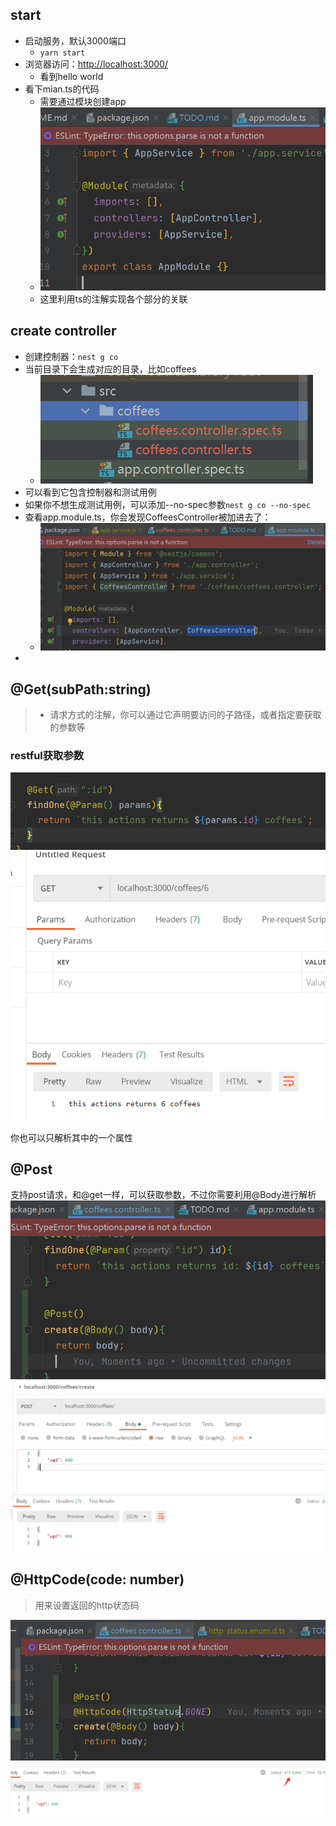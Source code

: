 
## start

- 启动服务，默认3000端口
	- `yarn start`
- 浏览器访问：<http://localhost:3000/>
	- 看到hello world
- 看下mian.ts的代码
	- 需要通过模块创建app
	- ![](images/docs/TODO/IMG-20240822134220495.png)
	- 这里利用ts的注解实现各个部分的关联

## create controller

- 创建控制器：`nest g co`
- 当前目录下会生成对应的目录，比如coffees
	- ![](images/TODO.png)
- 可以看到它包含控制器和测试用例
- 如果你不想生成测试用例，可以添加--no-spec参数`nest g co --no-spec`
- 查看app.module.ts，你会发现CoffeesController被加进去了：
	- ![](images/TODO-1.png)
- 

## @Get(subPath:string)

> - 请求方式的注解，你可以通过它声明要访问的子路径，或者指定要获取的参数等

### restful获取参数

![](images/TODO-2.png)
![](images/TODO-3.png)

你也可以只解析其中的一个属性
## @Post
支持post请求，和@get一样，可以获取参数，不过你需要利用@Body进行解析
![](images/TODO-4.png)
![](images/TODO-5.png)

## @HttpCode(code: number)

> 用来设置返回的http状态码

![](images/TODO-6.png)
![](images/TODO-7.png)